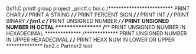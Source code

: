 0x11.C printf group project
_printf.c
fxn.c
/************************* PRINT CHAR *************************/
/************************* PRINT A STRING *************************/
/************************* PRINT PERCENT SIGN *************************/
/************************* PRINT INT *************************/
/************************* PRINT BINARY *************************/
fxn1.c
/************************* PRINT UNSIGNED NUMBER *************************/
/************* PRINT UNSIGNED NUMBER IN OCTAL  ****************
/************** PRINT UNSIGNED NUMBER IN HEXADECIMAL **************
/************* PRINT UNSIGNED NUMBER IN UPPER HEXADECIMAL **************/
/************** PRINT HEXX NUM IN LOWER OR UPPER **************
fxn2.c
Partner2 test

